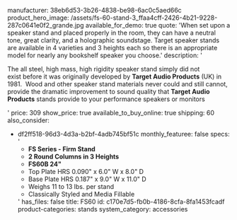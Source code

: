 manufacturer: 38eb6d53-3b26-4838-be98-6ac0c5aed66c
product_hero_image: /assets/fs-60-stand-3_ffaa4cff-2426-4b21-9228-287c0641e0f2_grande.jpg
available_for_demo: true
quote: 'When set upon a speaker stand and placed properly in the room, they can have a neutral tone, great clarity, and a holographic soundstage. Target speaker stands are available in 4 varieties and 3 heights each so there is an appropriate model for nearly any bookshelf speaker you choose.'
description: '<p>The all steel, high mass, high rigidity speaker stand simply&nbsp;did not exist&nbsp;before it was originally developed by&nbsp;<strong>Target Audio&nbsp;Products</strong>&nbsp;(UK) in 1981. &nbsp;Wood and&nbsp;other speaker stand materials never could and still cannot, provide the dramatic improvement&nbsp;to sound quality that&nbsp;<strong>Target Audio Products</strong>&nbsp;stands provide&nbsp;to your performance speakers or monitors</p>'
price: 309
show_price: true
available_to_buy_online: true
shipping: 60
also_consider:
  - df2ff518-96d3-4d3a-b2bf-4adb745bf51c
monthly_featuree: false
specs: '<ul><li><b>FS</b><b>&nbsp;Series -&nbsp;</b><b>Firm Stand</b><br></li><li><b>2 Round Columns in 3 Heights</b><br></li><li><strong>FS60B 24"</strong><br></li><li>Top&nbsp;Plate HRS 0.090" x 6.0" W x 8.0" D<br></li><li>Base&nbsp;Plate HRS 0.187" x 9.0" W x 11.0" D<br></li><li>Weighs 11 to 13 lbs. per stand<br></li><li>Classically Styled&nbsp;and Media Fillable<br></li></ul>'
has_files: false
title: FS60
id: c170e7d5-fb0b-4186-8cfa-8fa1453fcadf
product-categories: stands
system_category: accessories
